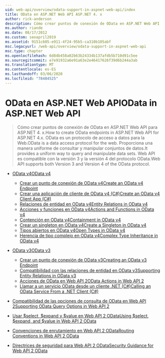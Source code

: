 ```yaml
---
uid: web-api/overview/odata-support-in-aspnet-web-api/index
title: OData en ASP.NET Web API ASP.NET 4. x
author: rick-anderson
description: Cómo crear puntos de conexión de OData en ASP.NET Web API para ASP.NET 4. x
ms.author: riande
ms.date: 08/17/2012
ms.custom: seoapril2019
ms.assetid: 9151c605-e911-4f24-95b5-ca310b105abf
msc.legacyurl: /web-api/overview/odata-support-in-aspnet-web-api
msc.type: chapter
ms.openlocfilehash: 6d84b458a02b63b24334b137afdb5b710d91c5ee
ms.sourcegitcommit: e7e91932a6e91a63e2e46417626f39d6b244a3ab
ms.translationtype: MT
ms.contentlocale: es-ES
ms.lasthandoff: 03/06/2020
ms.locfileid: "78484525"
---
```

# <a name="odata-in-aspnet-web-api"></a><span data-ttu-id="86ace-103">OData en ASP.NET Web API</span><span class="sxs-lookup"><span data-stu-id="86ace-103">OData in ASP.NET Web API</span></span>

> <span data-ttu-id="86ace-104">Cómo crear puntos de conexión de OData en ASP.NET Web API para ASP.NET 4. x.</span><span class="sxs-lookup"><span data-stu-id="86ace-104">How to create OData endpoints in ASP.NET Web API for ASP.NET 4.x.</span></span> <span data-ttu-id="86ace-105">OData es un protocolo de acceso a datos para la Web.</span><span class="sxs-lookup"><span data-stu-id="86ace-105">OData is a data access protocol for the web.</span></span> <span data-ttu-id="86ace-106">Proporciona una manera uniforme de consultar y manipular conjuntos de datos.</span><span class="sxs-lookup"><span data-stu-id="86ace-106">It provides a uniform way to query and manipulate data sets.</span></span> <span data-ttu-id="86ace-107">Web API es compatible con la versión 3 y la versión 4 del protocolo OData.</span><span class="sxs-lookup"><span data-stu-id="86ace-107">Web API supports both Version 3 and Version 4 of the OData protocol.</span></span>

- [<span data-ttu-id="86ace-108">OData v4</span><span class="sxs-lookup"><span data-stu-id="86ace-108">OData v4</span></span>](odata-v4/index.md)

    - [<span data-ttu-id="86ace-109">Crear un punto de conexión de OData v4</span><span class="sxs-lookup"><span data-stu-id="86ace-109">Create an OData v4 Endpoint</span></span>](odata-v4/create-an-odata-v4-endpoint.md)
    - [<span data-ttu-id="86ace-110">Crear una aplicación de cliente de OData v4 (C#)</span><span class="sxs-lookup"><span data-stu-id="86ace-110">Create an OData v4 Client App (C#)</span></span>](odata-v4/create-an-odata-v4-client-app.md)
    - [<span data-ttu-id="86ace-111">Relaciones de entidad en OData v4</span><span class="sxs-lookup"><span data-stu-id="86ace-111">Entity Relations in OData v4</span></span>](odata-v4/entity-relations-in-odata-v4.md)
    - [<span data-ttu-id="86ace-112">Acciones y funciones en OData v4</span><span class="sxs-lookup"><span data-stu-id="86ace-112">Actions and Functions in OData v4</span></span>](odata-v4/odata-actions-and-functions.md)
    - [<span data-ttu-id="86ace-113">Contención en OData v4</span><span class="sxs-lookup"><span data-stu-id="86ace-113">Containment in OData v4</span></span>](odata-v4/odata-containment-in-web-api-22.md)
    - [<span data-ttu-id="86ace-114">Crear un singleton en OData v4</span><span class="sxs-lookup"><span data-stu-id="86ace-114">Create a Singleton in OData v4</span></span>](odata-v4/using-a-singleton-in-an-odata-endpoint-in-web-api-22.md)
    - [<span data-ttu-id="86ace-115">Tipos abiertos en OData v4</span><span class="sxs-lookup"><span data-stu-id="86ace-115">Open Types in OData v4</span></span>](odata-v4/use-open-types-in-odata-v4.md)
    - [<span data-ttu-id="86ace-116">Herencia de tipo complejo en OData v4</span><span class="sxs-lookup"><span data-stu-id="86ace-116">Complex Type Inheritance in OData v4</span></span>](odata-v4/complex-type-inheritance-in-odata-v4.md)
- [<span data-ttu-id="86ace-117">OData v3</span><span class="sxs-lookup"><span data-stu-id="86ace-117">OData v3</span></span>](odata-v3/index.md)

    - [<span data-ttu-id="86ace-118">Crear un punto de conexión de OData v3</span><span class="sxs-lookup"><span data-stu-id="86ace-118">Creating an OData v3 Endpoint</span></span>](odata-v3/creating-an-odata-endpoint.md)
    - [<span data-ttu-id="86ace-119">Compatibilidad con las relaciones de entidad en OData v3</span><span class="sxs-lookup"><span data-stu-id="86ace-119">Supporting Entity Relations in OData v3</span></span>](odata-v3/working-with-entity-relations.md)
    - [<span data-ttu-id="86ace-120">Acciones de OData en Web API 2</span><span class="sxs-lookup"><span data-stu-id="86ace-120">OData Actions in Web API 2</span></span>](odata-v3/odata-actions.md)
    - [<span data-ttu-id="86ace-121">Llamar a un servicio OData desde un cliente .NET (C#)</span><span class="sxs-lookup"><span data-stu-id="86ace-121">Calling an OData Service From a .NET Client (C#)</span></span>](odata-v3/calling-an-odata-service-from-a-net-client.md)
- [<span data-ttu-id="86ace-122">Compatibilidad de las opciones de consulta de OData en Web API 2</span><span class="sxs-lookup"><span data-stu-id="86ace-122">Supporting OData Query Options in Web API 2</span></span>](supporting-odata-query-options.md)
- [<span data-ttu-id="86ace-123">Usar $select, $expand y $value en Web API 2 OData</span><span class="sxs-lookup"><span data-stu-id="86ace-123">Using $select, $expand, and $value in Web API 2 OData</span></span>](using-select-expand-and-value.md)
- [<span data-ttu-id="86ace-124">Convenciones de enrutamiento en Web API 2 OData</span><span class="sxs-lookup"><span data-stu-id="86ace-124">Routing Conventions in Web API 2 OData</span></span>](odata-routing-conventions.md)
- [<span data-ttu-id="86ace-125">Directrices de seguridad para Web API 2 OData</span><span class="sxs-lookup"><span data-stu-id="86ace-125">Security Guidance for Web API 2 OData</span></span>](odata-security-guidance.md)
